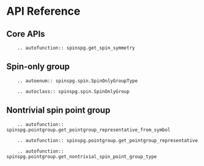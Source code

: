 # API Reference

## Core APIs

```{eval-rst}
    .. autofunction:: spinspg.get_spin_symmetry
```

## Spin-only group

```{eval-rst}
    .. autoenum:: spinspg.spin.SpinOnlyGroupType
```

```{eval-rst}
    .. autoclass:: spinspg.spin.SpinOnlyGroup
```

## Nontrivial spin point group

```{eval-rst}
    .. autofunction:: spinspg.pointgroup.get_pointgroup_representative_from_symbol
```

```{eval-rst}
    .. autofunction:: spinspg.pointgroup.get_pointgroup_representative
```

```{eval-rst}
    .. autofunction:: spinspg.pointgroup.get_nontrivial_spin_point_group_type
```
